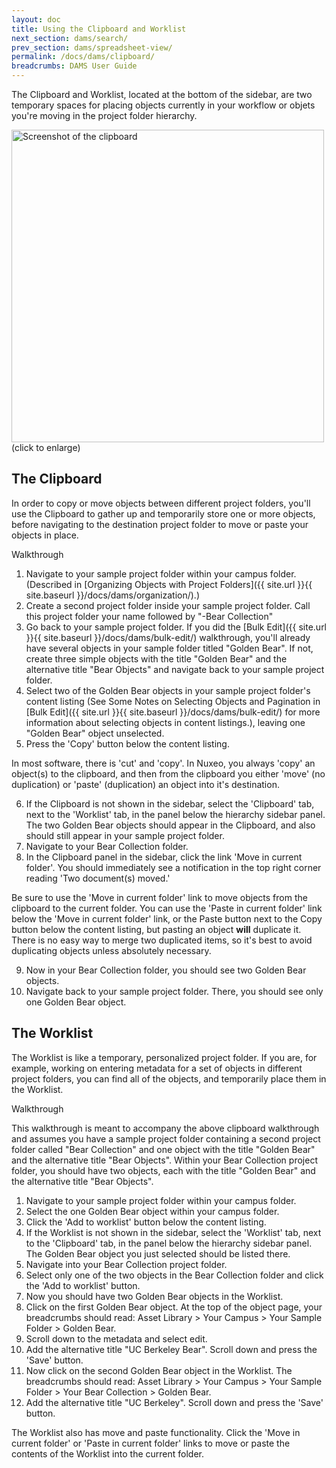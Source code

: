 ```yaml
---
layout: doc
title: Using the Clipboard and Worklist
next_section: dams/search/
prev_section: dams/spreadsheet-view/
permalink: /docs/dams/clipboard/
breadcrumbs: DAMS User Guide
---
```


The Clipboard and Worklist, located at the bottom of the sidebar, are two temporary spaces for placing objects currently in your workflow or objets you're moving in the project folder hierarchy. 

<a class="img-popup" href="{{ site.url }}{{ site.baseurl }}/images/worklist-and-clipboard.png">
  <img src="{{ site.url }}{{ site.baseurl }}/images/worklist-and-clipboard.png" alt="Screenshot of the clipboard" style="width: 500px">
</a>
<br>(click to enlarge)

## The Clipboard

In order to copy or move objects between different project folders, you'll use the Clipboard to gather up and temporarily store one or more objects, before navigating to the destination project folder to move or paste your objects in place. 

<div class="walkthrough">Walkthrough</div>

1. Navigate to your sample project folder within your campus folder. (Described in [Organizing Objects with Project Folders]({{ site.url }}{{ site.baseurl }}/docs/dams/organization/).)
2. Create a second project folder inside your sample project folder. Call this project folder your name followed by "-Bear Collection"
3. Go back to your sample project folder. If you did the [Bulk Edit]({{ site.url }}{{ site.baseurl }}/docs/dams/bulk-edit/) walkthrough, you'll already have several objects in your sample folder titled "Golden Bear". If not, create three simple objects with the title "Golden Bear" and the alternative title "Bear Objects" and navigate back to your sample project folder. 
4. Select two of the Golden Bear objects in your sample project folder's content listing (See Some Notes on Selecting Objects and Pagination in
[Bulk Edit]({{ site.url }}{{ site.baseurl }}/docs/dams/bulk-edit/) for more information about selecting objects in content listings.), leaving one "Golden Bear" object unselected. 
5. Press the 'Copy' button below the content listing.

<div class="note"><p>In most software, there is 'cut' and 'copy'. In Nuxeo, you always 'copy' an object(s) to the clipboard, and then from the clipboard you either 'move' (no duplication) or 'paste' (duplication) an object into it's destination.</p></div>

<ol start="6">
  <li>If the Clipboard is not shown in the sidebar, select the 'Clipboard' tab, next to the 'Worklist' tab, in the panel below the hierarchy sidebar panel. The two Golden Bear objects should appear in the Clipboard, and also should still appear in your sample project folder.</li>
  <li>Navigate to your Bear Collection folder.</li>
  <li>In the Clipboard panel in the sidebar, click the link 'Move in current folder'. You should immediately see a notification in the top right corner reading 'Two document(s) moved.'</li> 
</ol>

<div class="note"><p>Be sure to use the 'Move in current folder' link to move objects from the clipboard to the current folder. You can use the 'Paste in current folder' link below the 'Move in current folder' link, or the Paste button next to the Copy button below the content listing, but pasting an object <b>will</b> duplicate it. There is no easy way to merge two duplicated items, so it's best to avoid duplicating objects unless absolutely necessary.</p></div>

<ol start="9">
  <li>Now in your Bear Collection folder, you should see two Golden Bear objects.</li>
  <li>Navigate back to your sample project folder. There, you should see only one Golden Bear object.</li>
</ol>

## The Worklist

The Worklist is like a temporary, personalized project folder. If you are, for example, working on entering metadata for a set of objects in different project folders, you can find all of the objects, and temporarily place them in the Worklist. 

<div class="walkthrough">Walkthrough</div>

This walkthrough is meant to accompany the above clipboard walkthrough and assumes you have a sample project folder containing a second project folder called "Bear Collection" and one object with the title "Golden Bear" and the alternative title "Bear Objects". Within your Bear Collection project folder, you should have two objects, each with the title "Golden Bear" and the alternative title "Bear Objects".

1. Navigate to your sample project folder within your campus folder. 
2. Select the one Golden Bear object within your campus folder. 
3. Click the 'Add to worklist' button below the content listing. 
4. If the Worklist is not shown in the sidebar, select the 'Worklist' tab, next to the 'Clipboard' tab, in the panel below the hierarchy sidebar panel. The Golden Bear object you just selected should be listed there. 
5. Navigate into your Bear Collection project folder. 
6. Select only one of the two objects in the Bear Collection folder and click the 'Add to worklist' button. 
7. Now you should have two Golden Bear objects in the Worklist. 
8. Click on the first Golden Bear object. At the top of the object page, your breadcrumbs should read: Asset Library > Your Campus > Your Sample Folder > Golden Bear. 
9. Scroll down to the metadata and select edit. 
10. Add the alternative title "UC Berkeley Bear". Scroll down and press the 'Save' button. 
11. Now click on the second Golden Bear object in the Worklist. The breadcrumbs should read: Asset Library > Your Campus > Your Sample Folder > Your Bear Collection > Golden Bear. 
12. Add the alternative title "UC Berkeley". Scroll down and press the 'Save' button. 

<div class="note"><p>The Worklist also has move and paste functionality. Click the 'Move in current folder' or 'Paste in current folder' links to move or paste the contents of the Worklist into the current folder.</p></div>
